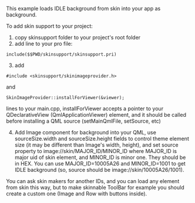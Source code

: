 This example loads IDLE background from skin into your app as background.

To add skin support to your project:

1. copy skinsupport folder to your project's root folder
2. add line to your pro file:
```
include($$PWD/skinsupport/skinsupport.pri)
```
3. add 
```
#include <skinsupport/skinimageprovider.h>
```
and
```
SkinImageProvider::installForViewer(&viewer);
```
lines to your main.cpp, installForViewer accepts a pointer to your QDeclarativeView (QmlApplicationViewer) element, and it should be called before installing a QML source (setMainQmlFile, setSource, etc)

4. Add Image component for background into your QML, use sourceSize.width and sourceSize.height fields to control theme element size (it may be different than Image's width, height), and set source property to image://skin/MAJOR_ID/MINOR_ID where MAJOR_ID is major uid of skin element, and MINOR_ID is minor one. They should be in HEX. You can use MAJOR_ID=10005A26 and MINOR_ID=1001 to get IDLE background (so, source should be image://skin/10005A26/1001).

You can ask skin makers for another IDs, and you can load any element from skin this way, but to make skinnable ToolBar for example you should create a custom one (Image and Row with buttons inside).
